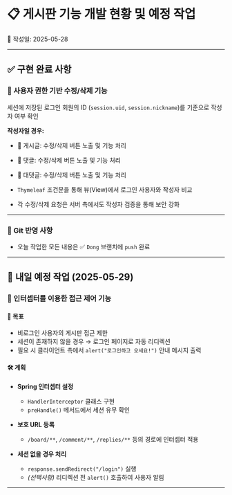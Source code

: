 # 📋 게시판 기능 개발 현황 및 예정 작업
📅 작성일: 2025-05-28

---

## ✅ 구현 완료 사항

### 🔧 사용자 권한 기반 수정/삭제 기능

세션에 저장된 로그인 회원의 ID (`session.uid`, `session.nickname`)를 기준으로 작성자 여부 확인

**작성자일 경우:**

- 📝 게시글: 수정/삭제 버튼 노출 및 기능 처리
- 💬 댓글: 수정/삭제 버튼 노출 및 기능 처리
- 🔁 대댓글: 수정/삭제 버튼 노출 및 기능 처리

- `Thymeleaf` 조건문을 통해 뷰(View)에서 로그인 사용자와 작성자 비교
- 각 수정/삭제 요청은 서버 측에서도 작성자 검증을 통해 보안 강화

---

### 📁 Git 반영 사항

- 오늘 작업한 모든 내용은 ✅ `Dong` 브랜치에 `push` 완료

---

## 📝 내일 예정 작업 (2025-05-29)

### 🔐 인터셉터를 이용한 접근 제어 기능

#### 🎯 목표

- 비로그인 사용자의 게시판 접근 제한
- 세션이 존재하지 않을 경우 → 로그인 페이지로 자동 리디렉션
- 필요 시 클라이언트 측에서 `alert("로그인하고 오세요!")` 안내 메시지 출력

#### 🛠️ 계획

- **Spring 인터셉터 설정**
  - `HandlerInterceptor` 클래스 구현
  - `preHandle()` 메서드에서 세션 유무 확인

- **보호 URL 등록**
  - `/board/**`, `/comment/**`, `/replies/**` 등의 경로에 인터셉터 적용

- **세션 없을 경우 처리**
  - `response.sendRedirect("/login")` 실행
  - *(선택사항)* 리디렉션 전 `alert()` 호출하여 사용자 알림

---
